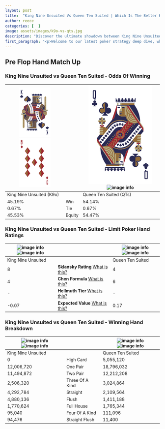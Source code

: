 ```yaml
---
layout: post
title:  "King Nine Unsuited Vs Queen Ten Suited | Which Is The Better Hand In Poker? A Complete Guide"
author: reece
categories: [  ]
image: assets/images/k9o-vs-qts.jpg
description: "Discover the ultimate showdown between King Nine Unsuited and Queen Ten Suited in poker! Uncover the odds, strategies, and scenarios where one hand triumphs over the other. Get ready to up your poker game with this thrilling analysis."
first_paragraph: "<p>Welcome to our latest poker strategy deep dive, where we're pitting two distinct hands against each other in a high-stakes showdown: King Nine Unsuited vs Queen Ten Suited.</p><p>In the dynamic world of poker, every decision counts, and knowing which hand holds the upper hand is key to your success at the table.</p><p>In this article, we'll dissect these two hands, explore the scenarios where one dominates the other, and equip you with the knowledge to make strategic choices that can tip the odds in your favor.</p><p>Get ready to unravel the intriguing dynamics of these poker hands and elevate your game to new heights.</p>"
---
```




[comment]: # (sp0)

## Pre Flop Hand Match Up

<div class="table hand-ratings" markdown="1"> 



### King Nine Unsuited vs Queen Ten Suited - Odds Of Winning


    
| ![image info](assets/images/hand1/K.png) ![image info](assets/images/hand1/9o.png) |  | ![image info](assets/images/hand2/Q.png) ![image info](assets/images/hand2/ts.png) |
| -------- | -------- | -------- |
| King Nine Unsuited (K9o) |  | Queen Ten Suited (QTs) |
| 45.19% | Win | 54.14% |
| 0.67% | Tie | 0.67% |
| 45.53% | Equity | 54.47% |




[comment]: # (sp1)



### King Nine Unsuited vs Queen Ten Suited - Limit Poker Hand Ratings


    
| ![image info](https://www.riverpairs.com/assets/images/hand1/K.png) ![image info](https://www.riverpairs.com/assets/images/hand1/9o.png) |  | ![image info](https://www.riverpairs.com/assets/images/hand2/Q.png) ![image info](https://www.riverpairs.com/assets/images/hand2/ts.png) |
| -------- | -------- | -------- |
| King Nine Unsuited |  | Queen Ten Suited |
| 8 | **Sklansky Rating** [What is this?](/sklansky-rating-explained) | 4 |
| 4 | **Chen Formula** [What is this?](/chen-formula-explained) | 6 |
| - | **Hellmuth Tier** [What is this?](/Hellmuth-tier-explained) | - |
| -0.07 | **Expected Value** [What is this?](/expected-value-explained) | 0.17 |




[comment]: # (sp2)



### King Nine Unsuited vs Queen Ten Suited - Winning Hand Breakdown


    
| ![image info](https://www.riverpairs.com/assets/images/hand1/K.png) ![image info](https://www.riverpairs.com/assets/images/hand1/9o.png) |  | ![image info](https://www.riverpairs.com/assets/images/hand2/Q.png) ![image info](https://www.riverpairs.com/assets/images/hand2/ts.png) |
| -------- | -------- | -------- |
| King Nine Unsuited |  | Queen Ten Suited |
| 0 | High Card | 5,055,120 |
| 12,006,720 | One Pair | 18,796,032 |
| 11,494,872 | Two Pair | 12,212,208 |
| 2,506,320 | Three Of A Kind | 3,024,864 |
| 4,292,784 | Straight | 2,109,564 |
| 4,880,136 | Flush | 1,411,188 |
| 1,770,624 | Full House | 1,765,344 |
| 95,040 | Four Of A Kind | 111,096 |
| 94,476 | Straight Flush | 11,400 |




[comment]: # (sp3)



</div>

[comment]: # (sp4)



[comment]: # (sp5)

